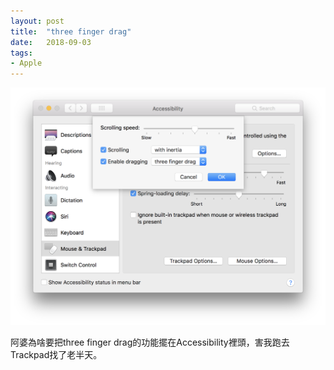 ```yaml
---
layout: post
title:  "three finger drag"
date:   2018-09-03
tags:
- Apple
---
```

![three finger drag](/media/2018-09-03-three-finger-drag.jpg)

阿婆為啥要把three finger drag的功能擺在Accessibility裡頭，害我跑去Trackpad找了老半天。